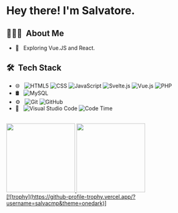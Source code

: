 <h1> Hey there! I'm Salvatore.</h1>

<h2> 👨🏻‍💻 &nbsp;About Me </h2>

- 🤔 &nbsp; Exploring Vue.JS and React.

<h2> 🛠 &nbsp;Tech Stack</h2>

- 🌐 &nbsp;
  ![HTML5](https://img.shields.io/badge/-HTML5-333333?style=flat&logo=HTML5)
  ![CSS](https://img.shields.io/badge/-CSS-333333?style=flat&logo=CSS3&logoColor=1572B6)
  ![JavaScript](https://img.shields.io/badge/-JavaScript-333333?style=flat&logo=javascript)
  ![Svelte.js](https://img.shields.io/badge/-Svelte.Js-333333?style=flat&logo=svelte)
  ![Vue.js](https://img.shields.io/badge/-Vue.Js-333333?style=flat&logo=vue.js)
  ![PHP](https://img.shields.io/badge/-PHP-333333?style=flat&logo=php)
- 🛢 &nbsp;
  ![MySQL](https://img.shields.io/badge/-MySQL-333333?style=flat&logo=mysql)
- ⚙️ &nbsp;
  ![Git](https://img.shields.io/badge/-Git-333333?style=flat&logo=git)
  ![GitHub](https://img.shields.io/badge/-GitHub-333333?style=flat&logo=github)
- 🔧 &nbsp;
  ![Visual Studio Code](https://img.shields.io/badge/-Visual%20Studio%20Code-333333?style=flat&logo=visual-studio-code&logoColor=007ACC)
  ![Code Time](https://img.shields.io/endpoint?style=flat&url=https://codetime-api.datreks.com/badge/901?logoColor=white%26project=%26recentMS=0%26showProject=false)
<br/>

<a href="https://github.com/salvacmp">
  <img height="180em" src="https://github-readme-stats-1bae.vercel.app/api/?username=salvacmp&show_icons=true&include_all_commits=true&count_private=true&role=OWNER,ORGANIZATION_MEMBER,COLLABORATOR" />
  <img height="180em" src="https://github-readme-stats-1bae.vercel.app/api/top-langs/?username=salvacmp&show_icons=true&include_all_commits=true&count_private=true&role=OWNER,ORGANIZATION_MEMBER,COLLABORATOR" />
  <br/>
  [![trophy](https://github-profile-trophy.vercel.app/?username=salvacmp&theme=onedark)]

</a>

